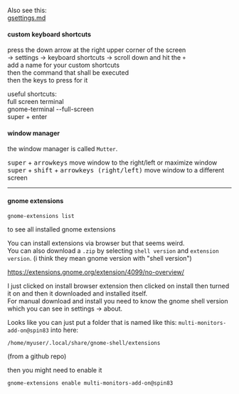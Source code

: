 Also see this:\
[gsettings.md](gsettings.md)

#### custom keyboard shortcuts

press the down arrow at the right upper corner of the screen\
-> settings -> keyboard shortcuts -> scroll down and hit the `+`\
add a name for your custom shortcuts\
then the command that shall be executed\
then the keys to press for it

useful shortcuts:\
full screen terminal\
gnome-terminal --full-screen\
super + enter

#### window manager

the window manager is called `Mutter`.

<kbd>super</kbd> + <kbd>arrowkeys</kbd> move window to the right/left or maximize window\
<kbd>super</kbd> + <kbd>shift</kbd> + <kbd>arrowkeys (right/left)</kbd> move window to a different screen

***

#### gnome extensions

```
gnome-extensions list
```
to see all installed gnome extensions

You can install extensions via browser but that seems weird.\
You can also download a `.zip` by selecting `shell version` and `extension version`.
(i think they mean gnome version with "shell version")

https://extensions.gnome.org/extension/4099/no-overview/

I just clicked on install browser extension then clicked on install then turned it on and then it downloaded and installed itself.\
For manual download and install you need to know the gnome shell version which you can see in settings -> about.

Looks like you can just put a folder that is named like this: `multi-monitors-add-on@spin83` into here:
```
/home/myuser/.local/share/gnome-shell/extensions
```
(from a github repo)

then you might need to enable it
```
gnome-extensions enable multi-monitors-add-on@spin83
```
